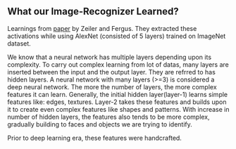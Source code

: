 
## What our Image-Recognizer Learned? 

Learnings from [paper]((https://arxiv.org/pdf/1311.2901.pdf)) by Zeiler and Fergus. They extracted these activations while using AlexNet (consisted of 5 layers) trained on ImageNet dataset.


We know that a neural network has multiple layers depending upon its complexity. To carry out complex learning from lot of datas, many layers are inserted between
the input and the output layer. They are refrred to has hidden layers.
A neural network with many layers (>=3) is considered a deep neural network. The more the number of layers, the more complex features it can learn.
Generally, the initial hidden layer(layer-1) learns simple features like: edges, textures. Layer-2 takes these features and builds upon it to create even complex 
features like shapes and patterns. With increase in number of hidden layers, the features also tends to be more complex, gradually building to faces and objects
we are trying to identify.

Prior to deep learning era, these features were handcrafted.
